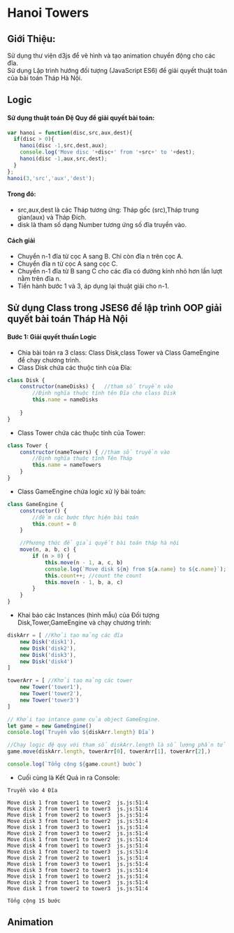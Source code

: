 # Hanoi Towers
## Giới Thiệu:
Sử dụng thư viện d3js để vẽ hình và tạo animation chuyển động cho các đĩa.  
Sử dụng Lập trình hướng đối tượng (JavaScript ES6) để giải quyết thuật toán của bài toán Tháp Hà Nội.  

## Logic  
#### Sử dụng thuật toán Đệ Quy để giải quyết bài toán:  
```javascript
var hanoi = function(disc,src,aux,dest){
  if(disc > 0){
    hanoi(disc -1,src,dest,aux);
    console.log('Move disc '+disc+' from '+src+' to '+dest);
    hanoi(disc -1,aux,src,dest);
  }
};
hanoi(3,'src','aux','dest');
```
#### Trong đó:    
* src,aux,dest là các Tháp tương ứng: Tháp gốc (src),Tháp trung gian(aux) và Tháp Đích.
* disk là tham số dạng Number tương ứng số đĩa truyền vào.
#### Cách giải  
* Chuyển n-1 đĩa từ cọc A sang B. Chỉ còn đĩa n trên cọc A.  
* Chuyển đĩa n từ cọc A sang cọc C.  
* Chuyển n-1 đĩa từ B sang C cho các đĩa có đường kính nhỏ hơn lần lượt nằm trên đĩa n.  
* Tiến hành bước 1 và 3, áp dụng lại thuật giải cho n-1.  
## Sử dụng Class trong JSES6 để lập trình OOP giải quyết bài toán Tháp Hà Nội
#### Bước 1: Giải quyết thuần Logic
* Chia bài toán ra 3 class: Class Disk,class Tower và Class GameEngine để chạy chương trình.  
* Class Disk chứa các thuộc tính của Đĩa:
```javascript
class Disk {
	constructor(nameDisks) {   //tham số truyền vào
		//Định nghĩa thuộc tính tên Đĩa cho class Disk
		this.name = nameDisks  
		
	}
}
```
* Class Tower chứa các thuộc tính của Tower:
```javascript
class Tower {
	constructor(nameTowers) { //tham số truyền vào
		//Định nghĩa thuộc tính Tên Tháp
		this.name = nameTowers
	}
}
```
* Class GameEngine chứa logic xử lý bài toán:
```javascript
class GameEngine {
	constructor() {
		//đếm các bước thực hiện bài toán
		this.count = 0
	}

	//Phương thức để giải quyết bài toán tháp hà nội
	move(n, a, b, c) {
		if (n > 0) {
			this.move(n - 1, a, c, b)
			console.log(`Move disk ${n} from ${a.name} to ${c.name}`);
			this.count++; //count the count
			this.move(n - 1, b, a, c)
		}
	}
}
```
* Khai báo các Instances (hình mẫu) của Đối tượng Disk,Tower,GameEngine và chạy chương trình:
```javascript
diskArr = [ //Khởi tạo mảng các đĩa
	new Disk('disk1'),
	new Disk('disk2'),
	new Disk('disk3'),
	new Disk('disk4')
]

towerArr = [ //Khởi tạo mảng các tower
	new Tower('tower1'),
	new Tower('tower2'),
	new Tower('tower3')
]

// Khởi tạo intance game của object GameEngine.
let game = new GameEngine()
console.log(`Truyền vào ${diskArr.length} Đĩa`)

//Chạy logic đệ quy với tham số diskArr.length là số lượng phần tử trong mảng,tower[0->2] là các tower src,aux,dest
game.move(diskArr.length, towerArr[0], towerArr[1], towerArr[2],)

console.log(`Tổng cộng ${game.count} bước`)
```
* Cuối cùng là Kết Quả in ra Console:
```
Truyền vào 4 Đĩa

Move disk 1 from tower1 to tower2  js.js:51:4
Move disk 2 from tower1 to tower3  js.js:51:4
Move disk 1 from tower2 to tower3  js.js:51:4
Move disk 3 from tower1 to tower2  js.js:51:4
Move disk 1 from tower3 to tower1  js.js:51:4
Move disk 2 from tower3 to tower2  js.js:51:4
Move disk 1 from tower1 to tower2  js.js:51:4
Move disk 4 from tower1 to tower3  js.js:51:4
Move disk 1 from tower2 to tower3  js.js:51:4
Move disk 2 from tower2 to tower1  js.js:51:4
Move disk 1 from tower3 to tower1  js.js:51:4
Move disk 3 from tower2 to tower3  js.js:51:4
Move disk 1 from tower1 to tower2  js.js:51:4
Move disk 2 from tower1 to tower3  js.js:51:4
Move disk 1 from tower2 to tower3  js.js:51:4

Tổng cộng 15 bước
```
## Animation

